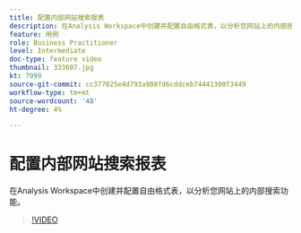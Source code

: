 ```yaml
---
title: 配置内部网站搜索报表
description: 在Analysis Workspace中创建并配置自由格式表，以分析您网站上的内部搜索功能。
feature: 用例
role: Business Practitioner
level: Intermediate
doc-type: feature video
thumbnail: 333607.jpg
kt: 7999
source-git-commit: cc377025e4d793a908fd6cddceb74441300f3449
workflow-type: tm+mt
source-wordcount: '48'
ht-degree: 4%

---
```



# 配置内部网站搜索报表

在Analysis Workspace中创建并配置自由格式表，以分析您网站上的内部搜索功能。

>[!VIDEO](https://video.tv.adobe.com/v/333607/?quality=12&learn=on)
